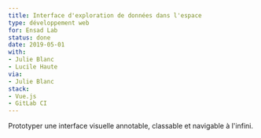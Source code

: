 ```yaml
---
title: Interface d'exploration de données dans l'espace
type: développement web
for: Ensad Lab
status: done
date: 2019-05-01
with:
- Julie Blanc
- Lucile Haute
via:
- Julie Blanc
stack:
- Vue.js
- GitLab CI
---
```


Prototyper une interface visuelle annotable, classable et navigable à l'infini.

<!--more-->
